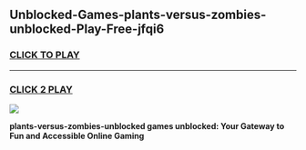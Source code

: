 
## Unblocked-Games-plants-versus-zombies-unblocked-Play-Free-jfqi6
<h3>
<a href="https://premium76.site?title=plants-versus-zombies-unblocked&ref=20M">CLICK TO PLAY</a></h3>
<hr>

<h3>
<a href="https://premium76.site?title=plants-versus-zombies-unblocked&ref=20M">CLICK 2 PLAY</a>
  
</h3>

<a href="https://premium76.site?title=plants-versus-zombies-unblocked&ref=19M"><img src="https://clearcache.store/games.png"></a>


**plants-versus-zombies-unblocked games unblocked: Your Gateway to Fun and Accessible Online Gaming**

